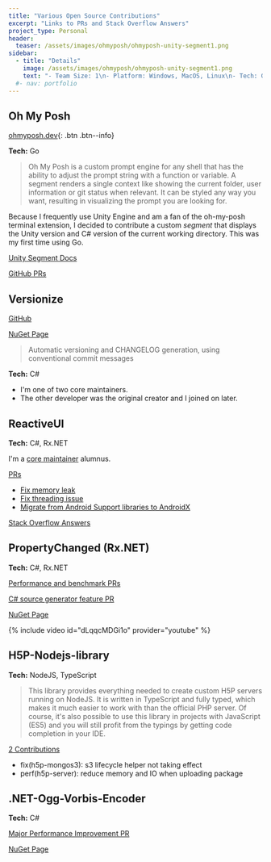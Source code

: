 ```yaml
---
title: "Various Open Source Contributions"
excerpt: "Links to PRs and Stack Overflow Answers"
project_type: Personal
header:
  teaser: /assets/images/ohmyposh/ohmyposh-unity-segment1.png
sidebar:
  - title: "Details"
    image: /assets/images/ohmyposh/ohmyposh-unity-segment1.png
    text: "- Team Size: 1\n- Platform: Windows, MacOS, Linux\n- Tech: Go"
  #- nav: portfolio
---
```


## Oh My Posh

[ohmyposh.dev](https://ohmyposh.dev/){: .btn .btn--info}

**Tech:** Go

> Oh My Posh is a custom prompt engine for any shell that has the ability to adjust the prompt string with a function or variable. A segment renders a single context like showing the current folder, user information or git status when relevant. It can be styled any way you want, resulting in visualizing the prompt you are looking for.

Because I frequently use Unity Engine and am a fan of the oh-my-posh terminal extension, I decided to contribute a custom *segment* that displays the Unity version and C# version of the current working directory. This was my first time using Go.

[Unity Segment Docs](https://ohmyposh.dev/docs/segments/cli/unity)

[GitHub PRs](https://github.com/JanDeDobbeleer/oh-my-posh/pulls?q=is%3Apr+is%3Aclosed+author%3Acabauman)

## Versionize

[GitHub](https://github.com/versionize/versionize)

[NuGet Page](https://www.nuget.org/packages/Versionize)

> Automatic versioning and CHANGELOG generation, using conventional commit messages

**Tech:** C#

- I'm one of two core maintainers.
- The other developer was the original creator and I joined on later.

## ReactiveUI

**Tech:** C#, Rx.NET

I'm a [core maintainer](https://github.com/reactiveui/ReactiveUI#core-team) alumnus.

[PRs](https://github.com/reactiveui/ReactiveUI/pulls?q=is%3Apr+is%3Aclosed+author%3Acabauman)
- [Fix memory leak](https://github.com/reactiveui/ReactiveUI/pull/2504)
- [Fix threading issue](https://github.com/reactiveui/ReactiveUI/pull/2496)
- [Migrate from Android Support libraries to AndroidX](https://github.com/reactiveui/ReactiveUI/pull/2156)

[Stack Overflow Answers](https://stackoverflow.com/users/5984310/colt-bauman?tab=answers)

## PropertyChanged (Rx.NET)

**Tech:** C#, Rx.NET

[Performance and benchmark PRs](https://github.com/reactivemarbles/PropertyChanged/pulls?q=is%3Apr+is%3Aclosed+author%3Acabauman)

[C# source generator feature PR](https://github.com/reactivemarbles/PropertyChanged/pull/113)

[NuGet Page](https://www.nuget.org/packages/ReactiveMarbles.PropertyChanged)

{% include video id="dLqqcMDGi1o" provider="youtube" %}

## H5P-Nodejs-library

**Tech:** NodeJS, TypeScript

> This library provides everything needed to create custom H5P servers running on NodeJS. It is written in TypeScript and fully typed, which makes it much easier to work with than the official PHP server. Of course, it's also possible to use this library in projects with JavaScript (ES5) and you will still profit from the typings by getting code completion in your IDE.

[2 Contributions](https://github.com/Lumieducation/H5P-Nodejs-library/pulls?q=is%3Apr+is%3Aclosed+author%3Acabauman)
- fix(h5p-mongos3): s3 lifecycle helper not taking effect
- perf(h5p-server): reduce memory and IO when uploading package

## .NET-Ogg-Vorbis-Encoder

**Tech:** C#

[Major Performance Improvement PR](https://github.com/SteveLillis/.NET-Ogg-Vorbis-Encoder/pull/11)

[NuGet Page](https://www.nuget.org/packages/OggVorbisEncoder)
